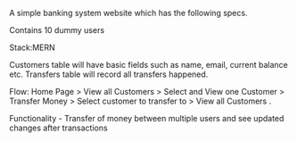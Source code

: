 A simple banking system website which has the following specs.

Contains 10 dummy users

Stack:MERN

Customers table will have basic fields such as name, email, current balance etc. Transfers table will record all transfers happened.

Flow: Home Page > View all Customers > Select and View one Customer > Transfer Money > Select customer to transfer to > View all Customers .

Functionality - Transfer of money between multiple users and see updated changes after transactions
